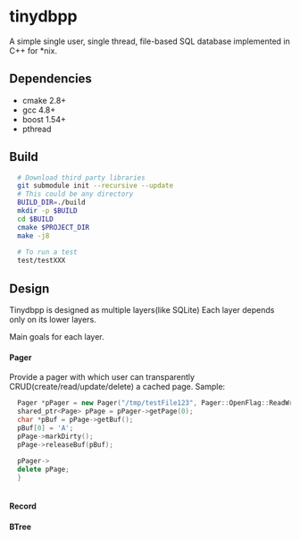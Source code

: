 # tinydbpp
A simple single user, single thread, file-based SQL database implemented in C++ for *nix.

## Dependencies
  - cmake 2.8+
  - gcc 4.8+
  - boost 1.54+
  - pthread

## Build

```bash
  # Download third party libraries
  git submodule init --recursive --update
  # This could be any directory
  BUILD_DIR=./build
  mkdir -p $BUILD
  cd $BUILD
  cmake $PROJECT_DIR
  make -j8
  
  # To run a test
  test/testXXX
```

## Design
Tinydbpp is designed as multiple layers(like SQLite)
Each layer depends only on its lower layers.

Main goals for each layer.
#### Pager 
Provide a pager with which user can transparently CRUD(create/read/update/delete) a cached page.
Sample:
```c++
  Pager *pPager = new Pager("/tmp/testFile123", Pager::OpenFlag::ReadWrite);
  shared_ptr<Page> pPage = pPager->getPage(0);
  char *pBuf = pPage->getBuf();
  pBuf[0] = 'A';
  pPage->markDirty();
  pPage->releaseBuf(pBuf);
  
  pPager->
  delete pPage;
  }
    
```

#### Record
#### BTree
    
